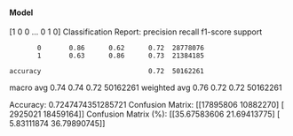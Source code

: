 #### Model
[1 0 0 ... 0 1 0]
Classification Report:
              precision    recall  f1-score   support

           0       0.86      0.62      0.72  28778076
           1       0.63      0.86      0.73  21384185

    accuracy                           0.72  50162261
   macro avg       0.74      0.74      0.72  50162261
weighted avg       0.76      0.72      0.72  50162261

Accuracy: 0.7247474351285721
Confusion Matrix:
[[17895806 10882270]
 [ 2925021 18459164]]
Confusion Matrix (%):
[[35.67583606 21.69413775]
 [ 5.83111874 36.79890745]]
